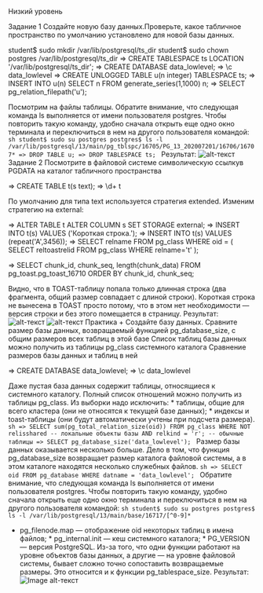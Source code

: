 Низкий уровень

Задание 1
Создайте новую базу данных.Проверьте, какое табличное пространство по умолчанию установлено для новой базы данных.

student$ sudo mkdir /var/lib/postgresql/ts_dir
student$ sudo chown postgres /var/lib/postgresql/ts_dir
=> CREATE TABLESPACE ts LOCATION '/var/lib/postgresql/ts_dir';
=> CREATE DATABASE data_lowlevel;
=> \c data_lowlevel
=> CREATE UNLOGGED TABLE u(n integer) TABLESPACE ts;
=> INSERT INTO u(n) SELECT n FROM generate_series(1,1000) n;
=> SELECT pg_relation_filepath('u');

Посмотрим на файлы таблицы.
Обратите внимание, что следующая команда ls выполняется от имени пользователя postgres. Чтобы повторить такую команду, удобно сначала открыть еще одно окно терминала и переключиться в нем на другого пользователя командой:
```sh student$ sudo su postgres postgres$ ls -l /var/lib/postgresql/13/main/pg_tblspc/16705/PG_13_202007201/16706/16707* => DROP TABLE u; => DROP TABLESPACE ts; ```
Результат: ![alt-текст](https://sun9-18.userapi.com/impg/SDD-FUeFjkwh2xMxrjs6WuHwLQJVHZqMjbW-CA/tR5L2TJnZCo.jpg?size=525x302&quality=96&sign=a91d367dda93de3ed8329b367064535f&type=album "Текст заголовка логотипа 1")
Задание 2
Посмотрите в файловой системе символическую ссылкув PGDATA на каталог табличного пространства

=> CREATE TABLE t(s text);
=> \d+ t

По умолчанию для типа text используется стратегия extended.
Изменим стратегию на external:

=> ALTER TABLE t ALTER COLUMN s SET STORAGE external;
=> INSERT INTO t(s) VALUES ('Короткая строка.');
=> INSERT INTO t(s) VALUES (repeat('A',3456));
=> SELECT relname FROM pg_class WHERE oid = (
  SELECT reltoastrelid FROM pg_class WHERE relname='t'
);

=> SELECT chunk_id, chunk_seq, length(chunk_data)
FROM pg_toast.pg_toast_16710
ORDER BY chunk_id, chunk_seq;

Видно, что в TOAST-таблицу попала только длинная строка (два фрагмента, общий размер совпадает с длиной строки). Короткая строка не вынесена в TOAST просто потому, что в этом нет необходимости — версия строки и без этого помещается в страницу.
Результат: ![alt-текст](https://sun9-9.userapi.com/impg/_2xDlwWyqpR_T1Gsvo_oeWdlfamgpVdv6tC0ig/QSsutxKYTdk.jpg?size=525x158&quality=96&sign=a0292358072d265c5098f31a51908cb2&type=album "Текст заголовка логотипа 1")
![alt-текст](https://sun9-49.userapi.com/impg/pqh_j87YzehdiV2rkXrWsHBGXNgI0MnY_03GuQ/nUklbBCY9r8.jpg?size=434x245&quality=96&sign=52251b6a38ccd769aa65b6d3d3db581a&type=album "Текст заголовка логотипа 1")
Практика +
Создайте базу данных. Сравните размер базы данных, возвращаемый функцией pg_database_size, с общим размеров всех таблиц в этой базе
Список таблиц базы данных можно получить из таблицы pg_class системного каталога
Сравнение размеров базы данных и таблиц в ней

=> CREATE DATABASE data_lowlevel;
=> \c data_lowlevel

Даже пустая база данных содержит таблицы, относящиеся к системного каталогу. Полный список отношений можно получить из таблицы pg_class. Из выборки надо исключить: * таблицы, общие для всего кластера (они не относятся к текущей базе данных); * индексы и toast-таблицы (они будут автоматически учтены при подсчета размера).
```sh => SELECT sum(pg_total_relation_size(oid)) FROM pg_class WHERE NOT relisshared -- локальные объекты базы AND relkind = 'r'; -- обычные таблицы => SELECT pg_database_size('data_lowlevel'); ```
Размер базы данных оказывается несколько больше.
Дело в том, что функция pg_database_size возвращает размер каталога файловой системы, а в этом каталоге находятся несколько служебных файлов.
```sh => SELECT oid FROM pg_database WHERE datname = 'data_lowlevel'; ```
Обратите внимание, что следующая команда ls выполняется от имени пользователя postgres. Чтобы повторить такую команду, удобно сначала открыть еще одно окно терминала и переключиться в нем на другого пользователя командой:
```sh student$ sudo su postgres postgres$ ls -l /var/lib/postgresql/13/main/base/16717/[^0-9]* ```
* pg_filenode.map — отображение oid некоторых таблиц в имена файлов; * pg_internal.init — кеш системного каталога; * PG_VERSION — версия PostgreSQL.
Из-за того, что одни функции работают на уровне объектов базы данных, а другие — на уровне файловой системы, бывает сложно точно сопоставить возвращаемые размеры. Это относится и к функции pg_tablespace_size.
Результат: ![Image](https://user-images.githubusercontent.com/113884036/206674193-68a2c6da-4fc1-4db9-a998-69b9575e1c21.png)
alt-текст